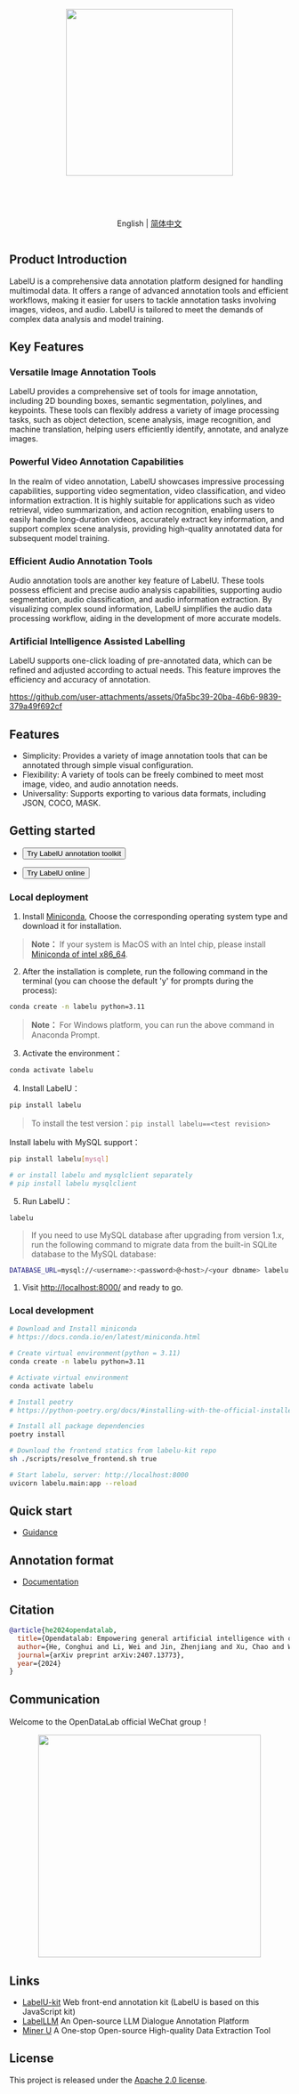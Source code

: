 <div align="center">
<article style="display: flex; flex-direction: column; align-items: center; justify-content: center;">
    <p align="center"><img width="300" src="https://user-images.githubusercontent.com/25022954/209616423-9ab056be-5d62-4eeb-b91d-3b20f64cfcf8.svg" /></p>
    <h1 style="width: 100%; text-align: center;"></h1>
    <p align="center">
        English | <a href="./README_zh-CN.md" >简体中文</a>
    </p>
</article>
    
   
</div>

## Product Introduction

LabelU is a comprehensive data annotation platform designed for handling multimodal data. It offers a range of advanced annotation tools and efficient workflows, making it easier for users to tackle annotation tasks involving images, videos, and audio. LabelU is tailored to meet the demands of complex data analysis and model training.

## Key Features

### Versatile Image Annotation Tools
LabelU provides a comprehensive set of tools for image annotation, including 2D bounding boxes, semantic segmentation, polylines, and keypoints. These tools can flexibly address a variety of image processing tasks, such as object detection, scene analysis, image recognition, and machine translation, helping users efficiently identify, annotate, and analyze images.

### Powerful Video Annotation Capabilities
In the realm of video annotation, LabelU showcases impressive processing capabilities, supporting video segmentation, video classification, and video information extraction. It is highly suitable for applications such as video retrieval, video summarization, and action recognition, enabling users to easily handle long-duration videos, accurately extract key information, and support complex scene analysis, providing high-quality annotated data for subsequent model training.

### Efficient Audio Annotation Tools
Audio annotation tools are another key feature of LabelU. These tools possess efficient and precise audio analysis capabilities, supporting audio segmentation, audio classification, and audio information extraction. By visualizing complex sound information, LabelU simplifies the audio data processing workflow, aiding in the development of more accurate models.

### Artificial Intelligence Assisted Labelling
LabelU supports one-click loading of pre-annotated data, which can be refined and adjusted according to actual needs. This feature improves the efficiency and accuracy of annotation.


https://github.com/user-attachments/assets/0fa5bc39-20ba-46b6-9839-379a49f692cf




## Features

- Simplicity: Provides a variety of image annotation tools that can be annotated through simple visual configuration.
- Flexibility: A variety of tools can be freely combined to meet most image, video, and audio annotation needs.
- Universality: Supports exporting to various data formats, including JSON, COCO, MASK.

## Getting started

- <a href="https://opendatalab.github.io/labelU-Kit/">
    <button>Try LabelU annotation toolkit</button>
</a>

- <a href="https://labelu.shlab.tech/">
    <button>Try LabelU online</button>
</a>

### Local deployment

1. Install [Miniconda](https://docs.conda.io/en/latest/miniconda.html), Choose the corresponding operating system type and download it for installation.

> **Note：** If your system is MacOS with an Intel chip, please install [Miniconda of intel x86_64](https://repo.anaconda.com/miniconda/).

2. After the installation is complete, run the following command in the terminal (you can choose the default 'y' for prompts during the process):

```bash
conda create -n labelu python=3.11
```

> **Note：** For Windows platform, you can run the above command in Anaconda Prompt.

3. Activate the environment：

```bash
conda activate labelu
```

4. Install LabelU：

```bash
pip install labelu
```

> To install the test version：`pip install labelu==<test revision>`

Install labelu with MySQL support：

```bash
pip install labelu[mysql]

# or install labelu and mysqlclient separately
# pip install labelu mysqlclient
```

5. Run LabelU：

```bash
labelu
```

> If you need to use MySQL database after upgrading from version 1.x, run the following command to migrate data from the built-in SQLite database to the MySQL database:

```bash
DATABASE_URL=mysql://<username>:<password>@<host>/<your dbname> labelu migrate_to_mysql
```

1. Visit [http://localhost:8000/](http://localhost:8000/) and ready to go.

### Local development

```bash
# Download and Install miniconda
# https://docs.conda.io/en/latest/miniconda.html

# Create virtual environment(python = 3.11)
conda create -n labelu python=3.11

# Activate virtual environment
conda activate labelu

# Install peotry
# https://python-poetry.org/docs/#installing-with-the-official-installer

# Install all package dependencies
poetry install

# Download the frontend statics from labelu-kit repo
sh ./scripts/resolve_frontend.sh true

# Start labelu, server: http://localhost:8000
uvicorn labelu.main:app --reload
```


## Quick start

- [Guidance](https://opendatalab.github.io/labelU)

## Annotation format

- [Documentation](https://opendatalab.github.io/labelU/#/schema)

## Citation

```bibtex
@article{he2024opendatalab,
  title={Opendatalab: Empowering general artificial intelligence with open datasets},
  author={He, Conghui and Li, Wei and Jin, Zhenjiang and Xu, Chao and Wang, Bin and Lin, Dahua},
  journal={arXiv preprint arXiv:2407.13773},
  year={2024}
}
```

## Communication

Welcome to the OpenDataLab official WeChat group！

<p align="center">
<img style="width: 400px" src="https://user-images.githubusercontent.com/25022954/208374419-2dffb701-321a-4091-944d-5d913de79a15.jpg">
</p>


## Links

- [LabelU-kit](https://github.com/opendatalab/labelU-Kit) Web front-end annotation kit (LabelU is based on this JavaScript kit)
- [LabelLLM](https://github.com/opendatalab/LabelLLM) An Open-source LLM Dialogue Annotation Platform
- [Miner U](https://github.com/opendatalab/MinerU) A One-stop Open-source High-quality Data Extraction Tool

## License

This project is released under the [Apache 2.0 license](./LICENSE).

